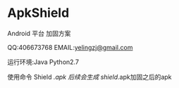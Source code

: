 # ApkShield
Android 平台 加固方案

QQ:406673768
EMAIL:yelingzj@gmail.com

运行环境:Java Python2.7 

使用命令
Shield *.apk
后续会生成
shield*.apk加固之后的apk
